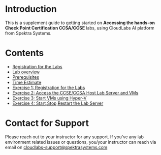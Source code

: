 # Introduction

This is a supplement guide to getting started on **Accessing the hands-on Check Point Certification CCSA/CCSE** labs, using CloudLabs AI platform from Spektra Systems. 



# Contents 

* [Registration for the Labs](./technical_deep_dive/Registration%20for%20the%20Labs.md#registration-for-the-labs)
* [Lab overview](./technical_deep_dive/Lab%20Overview.md#lab-overview)
* [Prerequisites](./technical_deep_dive/Prerequisites.md#prerequisites)
* [Time Estimate](./technical_deep_dive/Time%20Estimate.md#time-estimate)
* [Exercise 1: Registration for the Labs](./technical_deep_dive/Exercise%201-Option-1%20Register%20via%20Signup%20URL.md#register-using-signup-link)
* [Exercise 2: Access the CCSE/CCSA Host Lab Server and VMs](./technical_deep_dive/Exercise%202-%20Access%20the%20CCSECCSA%20Host%20Lab%20Server%20and%20VMs.md#access-the-ccseccsa-host-lab-server-and-vms)
* [Exercise 3: Start VMs using Hyper-V](./technical_deep_dive/Exercise%203%20Start%20VMs%20using%20Hyper-V.md#exercise-3-start-vms-using-hyper-v-manager)
* [Exercise 4: Start,Stop,Restart the Lab Server](/technical_deep_dive/Exercise%204:%20Start,Stop,Restart%20the%20Lab%20Server.md#exercise-4-startstoprestart-the-lab-server)



# Contact for Support
Please reach out to your instructor for any support. If you've any lab environment related issues or questions, you/your instructor can reach via email on cloudlabs-support@spektrasystems.com 
